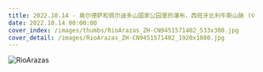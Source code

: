 ```yaml
---
title: 2022.10.14 - 奥尔德萨和佩尔迪多山国家公园里的瀑布，西班牙比利牛斯山脉 (© David Santiago Garcia/Cavan Images)
date: 2022.10.14 00:00:00
cover_index: /images/thumbs/RioArazas_ZH-CN9451571402_533x300.jpg
cover_detail: /images/RioArazas_ZH-CN9451571402_1920x1080.jpg
---
```


![RioArazas](/images/RioArazas_ZH-CN9451571402_1920x1080.jpg)
